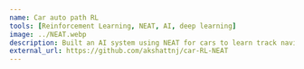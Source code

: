 ```yaml
---
name: Car auto path RL
tools: [Reinforcement Learning, NEAT, AI, deep learning]
image: ../NEAT.webp
description: Built an AI system using NEAT for cars to learn track navigation via reinforcement learning, evolving neural networks for optimal paths. Contributions: Developed a reinforcement learning framework, implemented NEAT for neural network evolution, and optimized the system for real-time car navigation on simulated tracks.
external_url: https://github.com/akshattnj/car-RL-NEAT
---
```

